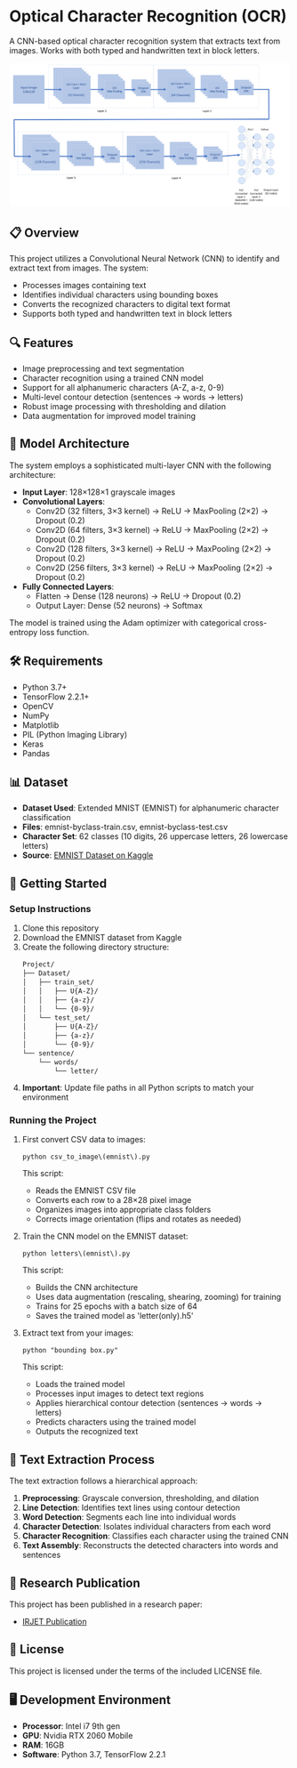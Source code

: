 # Optical Character Recognition (OCR)

A CNN-based optical character recognition system that extracts text from images. Works with both typed and handwritten text in block letters.

[![CNN Architecture](Layers.png)](Layers.png)

## 📋 Overview

This project utilizes a Convolutional Neural Network (CNN) to identify and extract text from images. The system:

- Processes images containing text
- Identifies individual characters using bounding boxes
- Converts the recognized characters to digital text format
- Supports both typed and handwritten text in block letters

## 🔍 Features

- Image preprocessing and text segmentation
- Character recognition using a trained CNN model
- Support for all alphanumeric characters (A-Z, a-z, 0-9)
- Multi-level contour detection (sentences → words → letters)
- Robust image processing with thresholding and dilation
- Data augmentation for improved model training

## 🧠 Model Architecture

The system employs a sophisticated multi-layer CNN with the following architecture:

- **Input Layer**: 128×128×1 grayscale images
- **Convolutional Layers**:
  - Conv2D (32 filters, 3×3 kernel) → ReLU → MaxPooling (2×2) → Dropout (0.2)
  - Conv2D (64 filters, 3×3 kernel) → ReLU → MaxPooling (2×2) → Dropout (0.2)
  - Conv2D (128 filters, 3×3 kernel) → ReLU → MaxPooling (2×2) → Dropout (0.2)
  - Conv2D (256 filters, 3×3 kernel) → ReLU → MaxPooling (2×2) → Dropout (0.2)
- **Fully Connected Layers**:
  - Flatten → Dense (128 neurons) → ReLU → Dropout (0.2)
  - Output Layer: Dense (52 neurons) → Softmax

The model is trained using the Adam optimizer with categorical cross-entropy loss function.

## 🛠️ Requirements

- Python 3.7+
- TensorFlow 2.2.1+
- OpenCV
- NumPy
- Matplotlib
- PIL (Python Imaging Library)
- Keras
- Pandas

## 📊 Dataset

- **Dataset Used**: Extended MNIST (EMNIST) for alphanumeric character classification
- **Files**: emnist-byclass-train.csv, emnist-byclass-test.csv
- **Character Set**: 62 classes (10 digits, 26 uppercase letters, 26 lowercase letters)
- **Source**: [EMNIST Dataset on Kaggle](https://www.kaggle.com/crawford/emnist)

## 🚀 Getting Started

### Setup Instructions

1. Clone this repository
2. Download the EMNIST dataset from Kaggle
3. Create the following directory structure:
   ```
   Project/
   ├── Dataset/
   │   ├── train_set/
   │   │   ├── U{A-Z}/
   │   │   ├── {a-z}/
   │   │   └── {0-9}/
   │   └── test_set/
   │       ├── U{A-Z}/
   │       ├── {a-z}/
   │       └── {0-9}/
   └── sentence/
       └── words/
           └── letter/
   ```
4. **Important**: Update file paths in all Python scripts to match your environment

### Running the Project

1. First convert CSV data to images:
   ```
   python csv_to_image\(emnist\).py
   ```
   This script:
   - Reads the EMNIST CSV file
   - Converts each row to a 28×28 pixel image
   - Organizes images into appropriate class folders
   - Corrects image orientation (flips and rotates as needed)

2. Train the CNN model on the EMNIST dataset:
   ```
   python letters\(emnist\).py
   ```
   This script:
   - Builds the CNN architecture
   - Uses data augmentation (rescaling, shearing, zooming) for training
   - Trains for 25 epochs with a batch size of 64
   - Saves the trained model as 'letter(only).h5'

3. Extract text from your images:
   ```
   python "bounding box.py"
   ```
   This script:
   - Loads the trained model
   - Processes input images to detect text regions
   - Applies hierarchical contour detection (sentences → words → letters)
   - Predicts characters using the trained model
   - Outputs the recognized text

## 🔄 Text Extraction Process

The text extraction follows a hierarchical approach:
1. **Preprocessing**: Grayscale conversion, thresholding, and dilation
2. **Line Detection**: Identifies text lines using contour detection
3. **Word Detection**: Segments each line into individual words
4. **Character Detection**: Isolates individual characters from each word
5. **Character Recognition**: Classifies each character using the trained CNN
6. **Text Assembly**: Reconstructs the detected characters into words and sentences

## 📝 Research Publication

This project has been published in a research paper:
- [IRJET Publication](https://www.irjet.net/archives/V7/i5/IRJET-V7I5964.pdf)

## 📄 License

This project is licensed under the terms of the included LICENSE file.

## 🖥️ Development Environment

- **Processor**: Intel i7 9th gen
- **GPU**: Nvidia RTX 2060 Mobile
- **RAM**: 16GB
- **Software**: Python 3.7, TensorFlow 2.2.1
